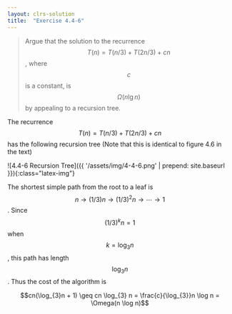 ```yaml
---
layout: clrs-solution
title:  "Exercise 4.4-6"
---
```

>Argue that the solution to the recurrence $$T(n) = T(n/3) + T(2n/3) + cn$$, where $$c$$ is a constant, is $$\Omega(n \lg n)$$ by appealing to a recursion tree.

The recurrence $$T(n) = T(n/3) + T(2n/3) + cn$$ has the following recursion tree (Note that this is identical to figure 4.6 in the text)

![4.4-6 Recursion Tree]({{ '/assets/img/4-4-6.png' | prepend: site.baseurl }}){:class="latex-img"}

The shortest simple path from the root to a leaf is $$n \rightarrow (1/3)n \rightarrow (1/3)^2n \rightarrow \cdots \rightarrow 1$$. Since $$(1/3)^kn = 1$$ when $$k = \log_{3}n$$, this path has length $$\log_{3}n$$. Thus the cost of the algorithm is

$$cn(\log_{3}n + 1) \geq cn \log_{3} n = \frac{c}{\log_{3}}n \log n = \Omega(n \log n)$$